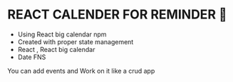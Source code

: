 # REACT CALENDER FOR REMINDER 📅

- Using React big calendar npm
- Created with proper state management
- React , React big calendar
- Date FNS

You can add events and Work on it like a crud app

